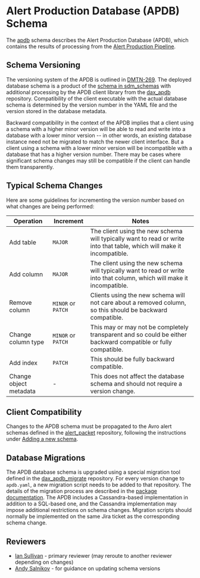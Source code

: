 Alert Production Database (APDB) Schema
=======================================

The [apdb](../python/lsst/sdm_schemas/schemas/apdb.yaml) schema describes the Alert Production Database (APDB), which contains the results of processing from the [Alert Production Pipeline](https://github.com/lsst/ap_pipe).

Schema Versioning
-----------------

The versioning system of the APDB is outlined in [DMTN-269](https://dmtn-269.lsst.io/).
The deployed database schema is a product of the [schema in sdm_schemas](../python/lsst/sdm_schemas/schemas/apdb.yaml) with additional processing by the APDB client library from the [dax_apdb](https://github.com/lsst/dax_apdb) repository.
Compatibility of the client executable with the actual database schema is determined by the version number in the YAML file and the version stored in the database metadata.

Backward compatibility in the context of the APDB implies that a client using a schema with a higher minor version will be able to read and write into a database with a lower minor version -- in other words, an existing database instance need not be migrated to match the newer client interface.
But a client using a schema with a lower minor version will be incompatible with a database that has a higher version number.
There may be cases where significant schema changes may still be compatible if the client can handle them transparently.

Typical Schema Changes
----------------------

Here are some guidelines for incrementing the version number based on what changes are being performed:

| Operation | Increment | Notes |
|--------|-----------|-------|
| Add table | `MAJOR` | The client using the new schema will typically want to read or write into that table, which will make it incompatible.|
| Add column | `MAJOR` | The client using the new schema will typically want to read or write into that column, which will make it incompatible.|
| Remove column | `MINOR` or `PATCH` | Clients using the new schema will not care about a removed column, so this should be backward compatible.|
| Change column type | `MINOR` or `PATCH` | This may or may not be completely transparent and so could be either backward compatible or fully compatible.
| Add index | `PATCH` | This should be fully backward compatible.|
| Change object metadata | - | This does not affect the database schema and should not require a version change.|

Client Compatibility
--------------------

Changes to the APDB schema must be propagated to the Avro alert schemas defined in the [alert_packet](https://github.com/lsst/alert_packet) repository, following the instructions under [Adding a new schema](https://github.com/lsst/alert_packet/tree/main?tab=readme-ov-file#adding-a-new-schema).

Database Migrations
-------------------

The APDB database schema is upgraded using a special migration tool defined in the [dax_apdb_migrate](https://github.com/lsst-dm/dax_apdb_migrate) repository.
For every version change to `apdb.yaml`, a new migration script needs to be added to that repository.
The details of the migration process are described in the [package documentation](https://github.com/lsst-dm/dax_apdb_migrate/blob/main/doc/lsst.dax.apdb_migrate/index.rst).
The APDB includes a Cassandra-based implementation in addition to a SQL-based one, and the Cassandra implementation may impose additional restrictions on schema changes.
Migration scripts should normally be implemented on the same Jira ticket as the corresponding schema change.

Reviewers
---------

- [Ian Sullivan](https://github.com/isullivan) - primary reviewer (may reroute to another reviewer depending on changes)
- [Andy Salnikov](https://github.com/andy-slac) - for guidance on updating schema versions
